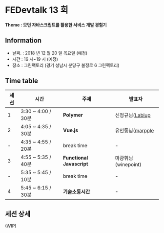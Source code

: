 # FEDevtalk 13 회

#### Theme : 모던 자바스크립트를 활용한 서비스 개발 경험기

## Information

- 날짜. : 2018 년 12 월 20 일 목요일 (예정)
- 시간 : 16 시~19 시 (예정)
- 장소 : 그린팩토리 (경기 성남시 분당구 불정로 6 그린팩토리)

## Time table
| 세션 | 시간               | 주제       | 발표자          |
| ---- | ------------------ | ---------- | --------------- |
| 1    | 3:30 ~ 4:00 / 30분 | **Polymer**  | 신정규님([Lablup](https://www.lablup.com/#/) |
| 2    | 4:05 ~ 4:35 / 30분 | **Vue.js**   | 유인동님([marpple](https://en.marpple.com/en/)       |
| -    | 4:35 ~ 4:55 / 20분 | break time | -               |
| 3    | 4:55 ~ 5:35 / 40분 | **Functional Javascript**   | 마광휘님(winepoint)  |
| -    | 5:35 ~ 5:45 / 10분 | break time | -               |
| 4    | 5:45 ~ 6:15 / 30분 | **기술소통시간**   | -      |

## 세션 상세

(WIP)
